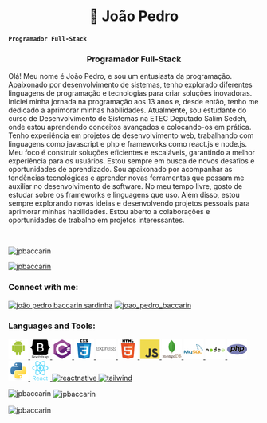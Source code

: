 <h1 align="center">👾 João Pedro</h1>

**`Programador Full-Stack`**






<h3 align="center">Programador Full-Stack</h3>

Olá! Meu nome é João Pedro, e sou um entusiasta da programação. Apaixonado por desenvolvimento de sistemas, tenho explorado diferentes linguagens de programação e tecnologias para criar soluções inovadoras.
Iniciei minha jornada na programação aos 13 anos e, desde então, tenho me dedicado a aprimorar minhas habilidades. Atualmente, sou estudante do curso de Desenvolvimento de Sistemas na ETEC Deputado Salim Sedeh, onde estou aprendendo conceitos avançados e colocando-os em prática.
Tenho experiência em projetos de desenvolvimento web, trabalhando com linguagens como javascript e php e frameworks como react.js e node.js. Meu foco é construir soluções eficientes e escaláveis, garantindo a melhor experiência para os usuários.
Estou sempre em busca de novos desafios e oportunidades de aprendizado. Sou apaixonado por acompanhar as tendências tecnológicas e aprender novas ferramentas que possam me auxiliar no desenvolvimento de software.
No meu tempo livre, gosto de estudar sobre os frameworks e linguagens que uso. Além disso, estou sempre explorando novas ideias e desenvolvendo projetos pessoais para aprimorar minhas habilidades.
Estou aberto a colaborações e oportunidades de trabalho em projetos interessantes.

<br>

<p align="left"> <img src="https://komarev.com/ghpvc/?username=jpbaccarin&label=Profile%20views&color=0eb482&style=flat" alt="jpbaccarin" /> </p>

<p align="left"> <a href="https://github.com/ryo-ma/github-profile-trophy"><img src="https://github-profile-trophy.vercel.app/?username=jpbaccarin" alt="jpbaccarin" /></a> </p>

<h3 align="left">Connect with me:</h3>
<p align="left">
<a href="https://www.linkedin.com/in/joão-pedro-baccarin-sardinha-424806283/" target="blank"><img align="center" src="https://raw.githubusercontent.com/rahuldkjain/github-profile-readme-generator/master/src/images/icons/Social/linked-in-alt.svg" alt="joão pedro baccarin sardinha" height="30" width="40" /></a>
<a href="https://instagram.com/joao_pedro_baccarin" target="blank"><img align="center" src="https://raw.githubusercontent.com/rahuldkjain/github-profile-readme-generator/master/src/images/icons/Social/instagram.svg" alt="joao_pedro_baccarin" height="30" width="40" /></a>
</p>

<h3 align="left">Languages and Tools:</h3>
<p align="left"> <a href="https://developer.android.com" target="_blank" rel="noreferrer"> <img src="https://raw.githubusercontent.com/devicons/devicon/master/icons/android/android-original-wordmark.svg" alt="android" width="40" height="40"/> </a> <a href="https://getbootstrap.com" target="_blank" rel="noreferrer"> <img src="https://raw.githubusercontent.com/devicons/devicon/master/icons/bootstrap/bootstrap-plain-wordmark.svg" alt="bootstrap" width="40" height="40"/> </a> <a href="https://www.w3schools.com/cs/" target="_blank" rel="noreferrer"> <img src="https://raw.githubusercontent.com/devicons/devicon/master/icons/csharp/csharp-original.svg" alt="csharp" width="40" height="40"/> </a> <a href="https://www.w3schools.com/css/" target="_blank" rel="noreferrer"> <img src="https://raw.githubusercontent.com/devicons/devicon/master/icons/css3/css3-original-wordmark.svg" alt="css3" width="40" height="40"/> </a> <a href="https://expressjs.com" target="_blank" rel="noreferrer"> <img src="https://raw.githubusercontent.com/devicons/devicon/master/icons/express/express-original-wordmark.svg" alt="express" width="40" height="40"/> </a> <a href="https://www.w3.org/html/" target="_blank" rel="noreferrer"> <img src="https://raw.githubusercontent.com/devicons/devicon/master/icons/html5/html5-original-wordmark.svg" alt="html5" width="40" height="40"/> </a> <a href="https://developer.mozilla.org/en-US/docs/Web/JavaScript" target="_blank" rel="noreferrer"> <img src="https://raw.githubusercontent.com/devicons/devicon/master/icons/javascript/javascript-original.svg" alt="javascript" width="40" height="40"/> </a> <a href="https://www.mongodb.com/" target="_blank" rel="noreferrer"> <img src="https://raw.githubusercontent.com/devicons/devicon/master/icons/mongodb/mongodb-original-wordmark.svg" alt="mongodb" width="40" height="40"/> </a> <a href="https://www.mysql.com/" target="_blank" rel="noreferrer"> <img src="https://raw.githubusercontent.com/devicons/devicon/master/icons/mysql/mysql-original-wordmark.svg" alt="mysql" width="40" height="40"/> </a> <a href="https://nodejs.org" target="_blank" rel="noreferrer"> <img src="https://raw.githubusercontent.com/devicons/devicon/master/icons/nodejs/nodejs-original-wordmark.svg" alt="nodejs" width="40" height="40"/> </a> <a href="https://www.php.net" target="_blank" rel="noreferrer"> <img src="https://raw.githubusercontent.com/devicons/devicon/master/icons/php/php-original.svg" alt="php" width="40" height="40"/> </a> <a href="https://www.python.org" target="_blank" rel="noreferrer"> <img src="https://raw.githubusercontent.com/devicons/devicon/master/icons/python/python-original.svg" alt="python" width="40" height="40"/> </a> <a href="https://reactjs.org/" target="_blank" rel="noreferrer"> <img src="https://raw.githubusercontent.com/devicons/devicon/master/icons/react/react-original-wordmark.svg" alt="react" width="40" height="40"/> </a> <a href="https://reactnative.dev/" target="_blank" rel="noreferrer"> <img src="https://reactnative.dev/img/header_logo.svg" alt="reactnative" width="40" height="40"/> </a> <a href="https://tailwindcss.com/" target="_blank" rel="noreferrer"> <img src="https://www.vectorlogo.zone/logos/tailwindcss/tailwindcss-icon.svg" alt="tailwind" width="40" height="40"/> </a> </p>

<p><img align="left" src="https://github-readme-stats.vercel.app/api/top-langs?username=jpbaccarin&show_icons=true&locale=en&layout=compact" alt="jpbaccarin" /></p>

<p>&nbsp;<img align="center" src="https://github-readme-stats.vercel.app/api?username=jpbaccarin&show_icons=true&locale=en" alt="jpbaccarin" /></p>

<p><img align="center" src="https://github-readme-streak-stats.herokuapp.com/?user=jpbaccarin&theme=dark" alt="jpbaccarin" /></p>